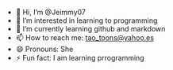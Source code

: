 - 👋 Hi, I’m @Jeimmy07 
- 👀 I’m interested in learning to programming 
- 🌱 I’m currently learning github and markdown 
- 📫 How to reach me: tao_toons@yahoo.es
- 😄 Pronouns: She
- ⚡ Fun fact: I am learning prrogramming
  
<!---
Jeimmy07/Jeimmy07 is a ✨ special ✨ repository because its `README.md` (this file) appears on your GitHub profile.
You can click the Preview link to take a look at your changes.
--->
<!---
I don't want it to appear
--->
